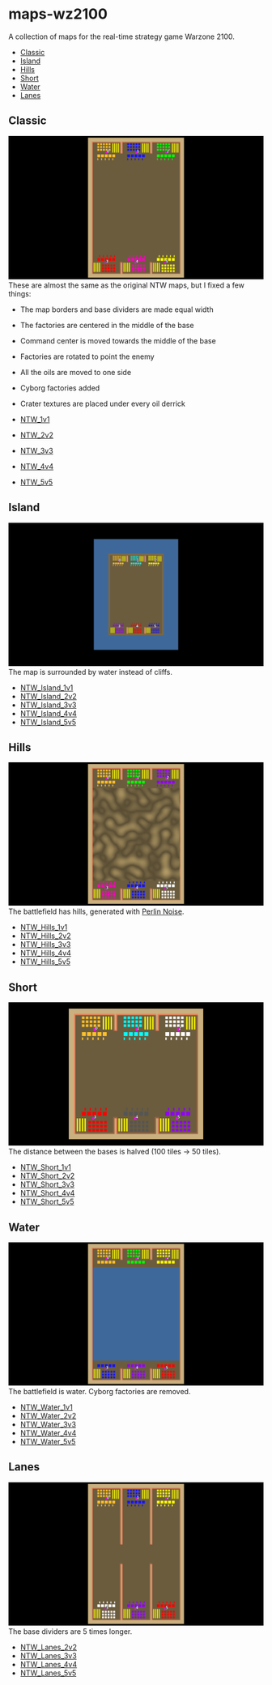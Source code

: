 

# maps-wz2100
A collection of maps for the real-time strategy game Warzone 2100.
- [Classic](#Classic)
- [Island](#Island)
- [Hills](#Hills)
- [Short](#Short)
- [Water](#Water)
- [Lanes](#Lanes)

## Classic
![NTW_3v3](https://github.com/aco4/maps-wz2100/raw/main/images/NTW_3v3.png)
These are almost the same as the original NTW maps, but I fixed a few things:
- The map borders and base dividers are made equal width
- The factories are centered in the middle of the base
- Command center is moved towards the middle of the base
- Factories are rotated to point the enemy
- All the oils are moved to one side
- Cyborg factories added
- Crater textures are placed under every oil derrick

- [NTW_1v1](https://github.com/aco4/maps-wz2100/raw/main/maps/2c-NTW_1v1.wz)
- [NTW_2v2](https://github.com/aco4/maps-wz2100/raw/main/maps/4c-NTW_2v2.wz)
- [NTW_3v3](https://github.com/aco4/maps-wz2100/raw/main/maps/6c-NTW_3v3.wz)
- [NTW_4v4](https://github.com/aco4/maps-wz2100/raw/main/maps/8c-NTW_4v4.wz)
- [NTW_5v5](https://github.com/aco4/maps-wz2100/raw/main/maps/10c-NTW_5v5.wz)

## Island
![NTW_Island_3v3](https://github.com/aco4/maps-wz2100/raw/main/images/NTW_Island_3v3.png)
The map is surrounded by water instead of cliffs.
- [NTW_Island_1v1](https://github.com/aco4/maps-wz2100/raw/main/maps/2c-NTW_Island_1v1.wz)
- [NTW_Island_2v2](https://github.com/aco4/maps-wz2100/raw/main/maps/4c-NTW_Island_2v2.wz)
- [NTW_Island_3v3](https://github.com/aco4/maps-wz2100/raw/main/maps/6c-NTW_Island_3v3.wz)
- [NTW_Island_4v4](https://github.com/aco4/maps-wz2100/raw/main/maps/8c-NTW_Island_4v4.wz)
- [NTW_Island_5v5](https://github.com/aco4/maps-wz2100/raw/main/maps/10c-NTW_Island_5v5.wz)

## Hills
![NTW_Hills_3v3](https://github.com/aco4/maps-wz2100/raw/main/images/NTW_Hills_3v3.png)
The battlefield has hills, generated with [Perlin Noise](http://kitfox.com/projects/perlinNoiseMaker/).

[comment]: # (The settings used were: Random seed `2`, Width `158`, Height `101`, Cell Size `12`, Levels `1`, Attenuation `.4`, Groovy `True`)

- [NTW_Hills_1v1](https://github.com/aco4/maps-wz2100/raw/main/maps/2c-NTW_Hills_1v1.wz)
- [NTW_Hills_2v2](https://github.com/aco4/maps-wz2100/raw/main/maps/4c-NTW_Hills_2v2.wz)
- [NTW_Hills_3v3](https://github.com/aco4/maps-wz2100/raw/main/maps/6c-NTW_Hills_3v3.wz)
- [NTW_Hills_4v4](https://github.com/aco4/maps-wz2100/raw/main/maps/8c-NTW_Hills_4v4.wz)
- [NTW_Hills_5v5](https://github.com/aco4/maps-wz2100/raw/main/maps/10c-NTW_Hills_5v5.wz)

## Short
![NTW_Short_3v3](https://github.com/aco4/maps-wz2100/raw/main/images/NTW_Short_3v3.png)
The distance between the bases is halved (100 tiles -> 50 tiles).
- [NTW_Short_1v1](https://github.com/aco4/maps-wz2100/raw/main/maps/2c-NTW_Short_1v1.wz)
- [NTW_Short_2v2](https://github.com/aco4/maps-wz2100/raw/main/maps/4c-NTW_Short_2v2.wz)
- [NTW_Short_3v3](https://github.com/aco4/maps-wz2100/raw/main/maps/6c-NTW_Short_3v3.wz)
- [NTW_Short_4v4](https://github.com/aco4/maps-wz2100/raw/main/maps/8c-NTW_Short_4v4.wz)
- [NTW_Short_5v5](https://github.com/aco4/maps-wz2100/raw/main/maps/10c-NTW_Short_5v5.wz)

## Water
![NTW_Water_3v3](https://github.com/aco4/maps-wz2100/raw/main/images/NTW_Water_3v3.png)
The battlefield is water. Cyborg factories are removed.
- [NTW_Water_1v1](https://github.com/aco4/maps-wz2100/raw/main/maps/2c-NTW_Water_1v1.wz)
- [NTW_Water_2v2](https://github.com/aco4/maps-wz2100/raw/main/maps/4c-NTW_Water_2v2.wz)
- [NTW_Water_3v3](https://github.com/aco4/maps-wz2100/raw/main/maps/6c-NTW_Water_3v3.wz)
- [NTW_Water_4v4](https://github.com/aco4/maps-wz2100/raw/main/maps/8c-NTW_Water_4v4.wz)
- [NTW_Water_5v5](https://github.com/aco4/maps-wz2100/raw/main/maps/10c-NTW_Water_5v5.wz)

## Lanes
![NTW_Lanes_3v3](https://github.com/aco4/maps-wz2100/raw/main/images/NTW_Lanes_3v3.png)
The base dividers are 5 times longer.
- [NTW_Lanes_2v2](https://github.com/aco4/maps-wz2100/raw/main/maps/4c-NTW_Lanes_2v2.wz)
- [NTW_Lanes_3v3](https://github.com/aco4/maps-wz2100/raw/main/maps/6c-NTW_Lanes_3v3.wz)
- [NTW_Lanes_4v4](https://github.com/aco4/maps-wz2100/raw/main/maps/8c-NTW_Lanes_4v4.wz)
- [NTW_Lanes_5v5](https://github.com/aco4/maps-wz2100/raw/main/maps/10c-NTW_Lanes_5v5.wz)
